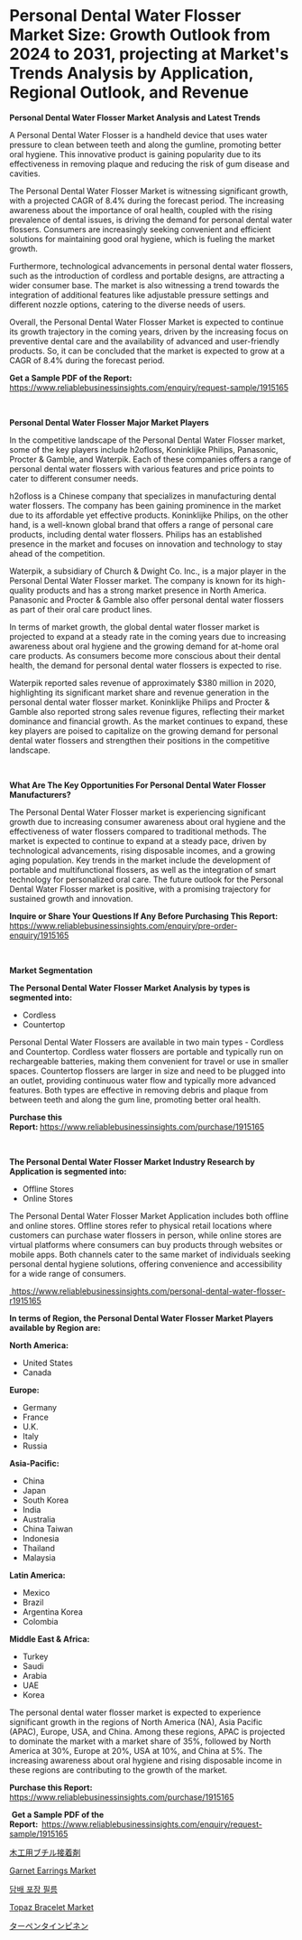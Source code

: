 <p><h1>Personal Dental Water Flosser Market Size: Growth Outlook from 2024 to 2031, projecting at Market's Trends Analysis by Application, Regional Outlook, and Revenue</h1></p><p><strong>Personal Dental Water Flosser Market Analysis and Latest Trends</strong></p>
<p><p>A Personal Dental Water Flosser is a handheld device that uses water pressure to clean between teeth and along the gumline, promoting better oral hygiene. This innovative product is gaining popularity due to its effectiveness in removing plaque and reducing the risk of gum disease and cavities.</p><p>The Personal Dental Water Flosser Market is witnessing significant growth, with a projected CAGR of 8.4% during the forecast period. The increasing awareness about the importance of oral health, coupled with the rising prevalence of dental issues, is driving the demand for personal dental water flossers. Consumers are increasingly seeking convenient and efficient solutions for maintaining good oral hygiene, which is fueling the market growth.</p><p>Furthermore, technological advancements in personal dental water flossers, such as the introduction of cordless and portable designs, are attracting a wider consumer base. The market is also witnessing a trend towards the integration of additional features like adjustable pressure settings and different nozzle options, catering to the diverse needs of users.</p><p>Overall, the Personal Dental Water Flosser Market is expected to continue its growth trajectory in the coming years, driven by the increasing focus on preventive dental care and the availability of advanced and user-friendly products.  So, it can be concluded that the market is expected to grow at a CAGR of 8.4% during the forecast period.</p></p>
<p><strong>Get a Sample PDF of the Report:&nbsp;</strong> <a href="https://www.reliablebusinessinsights.com/enquiry/request-sample/1915165">https://www.reliablebusinessinsights.com/enquiry/request-sample/1915165</a></p>
<p>&nbsp;</p>
<p><strong>Personal Dental Water Flosser Major Market Players</strong></p>
<p><p>In the competitive landscape of the Personal Dental Water Flosser market, some of the key players include h2ofloss, Koninklijke Philips, Panasonic, Procter & Gamble, and Waterpik. Each of these companies offers a range of personal dental water flossers with various features and price points to cater to different consumer needs.</p><p>h2ofloss is a Chinese company that specializes in manufacturing dental water flossers. The company has been gaining prominence in the market due to its affordable yet effective products. Koninklijke Philips, on the other hand, is a well-known global brand that offers a range of personal care products, including dental water flossers. Philips has an established presence in the market and focuses on innovation and technology to stay ahead of the competition.</p><p>Waterpik, a subsidiary of Church & Dwight Co. Inc., is a major player in the Personal Dental Water Flosser market. The company is known for its high-quality products and has a strong market presence in North America. Panasonic and Procter & Gamble also offer personal dental water flossers as part of their oral care product lines.</p><p>In terms of market growth, the global dental water flosser market is projected to expand at a steady rate in the coming years due to increasing awareness about oral hygiene and the growing demand for at-home oral care products. As consumers become more conscious about their dental health, the demand for personal dental water flossers is expected to rise.</p><p>Waterpik reported sales revenue of approximately $380 million in 2020, highlighting its significant market share and revenue generation in the personal dental water flosser market. Koninklijke Philips and Procter & Gamble also reported strong sales revenue figures, reflecting their market dominance and financial growth. As the market continues to expand, these key players are poised to capitalize on the growing demand for personal dental water flossers and strengthen their positions in the competitive landscape.</p></p>
<p>&nbsp;</p>
<p><strong>What Are The Key Opportunities For Personal Dental Water Flosser Manufacturers?</strong></p>
<p><p>The Personal Dental Water Flosser market is experiencing significant growth due to increasing consumer awareness about oral hygiene and the effectiveness of water flossers compared to traditional methods. The market is expected to continue to expand at a steady pace, driven by technological advancements, rising disposable incomes, and a growing aging population. Key trends in the market include the development of portable and multifunctional flossers, as well as the integration of smart technology for personalized oral care. The future outlook for the Personal Dental Water Flosser market is positive, with a promising trajectory for sustained growth and innovation.</p></p>
<p><strong>Inquire or Share Your Questions If Any Before Purchasing This Report:</strong> <a href="https://www.reliablebusinessinsights.com/enquiry/pre-order-enquiry/1915165">https://www.reliablebusinessinsights.com/enquiry/pre-order-enquiry/1915165</a></p>
<p>&nbsp;</p>
<p><strong>Market Segmentation</strong></p>
<p><strong>The Personal Dental Water Flosser Market Analysis by types is segmented into:</strong></p>
<p><ul><li>Cordless</li><li>Countertop</li></ul></p>
<p><p>Personal Dental Water Flossers are available in two main types - Cordless and Countertop. Cordless water flossers are portable and typically run on rechargeable batteries, making them convenient for travel or use in smaller spaces. Countertop flossers are larger in size and need to be plugged into an outlet, providing continuous water flow and typically more advanced features. Both types are effective in removing debris and plaque from between teeth and along the gum line, promoting better oral health.</p></p>
<p><strong>Purchase this Report:&nbsp;</strong><a href="https://www.reliablebusinessinsights.com/purchase/1915165">https://www.reliablebusinessinsights.com/purchase/1915165</a></p>
<p>&nbsp;</p>
<p><strong>The Personal Dental Water Flosser Market Industry Research by Application is segmented into:</strong></p>
<p><ul><li>Offline Stores</li><li>Online Stores</li></ul></p>
<p><p>The Personal Dental Water Flosser Market Application includes both offline and online stores. Offline stores refer to physical retail locations where customers can purchase water flossers in person, while online stores are virtual platforms where consumers can buy products through websites or mobile apps. Both channels cater to the same market of individuals seeking personal dental hygiene solutions, offering convenience and accessibility for a wide range of consumers.</p></p>
<p><a href="https://www.reliablebusinessinsights.com/personal-dental-water-flosser-r1915165">&nbsp;https://www.reliablebusinessinsights.com/personal-dental-water-flosser-r1915165</a></p>
<p><strong>In terms of Region, the Personal Dental Water Flosser Market Players available by Region are:</strong></p>
<p>
    <p> <strong> North America: </strong>
        <ul>
            <li>United States</li>
            <li>Canada</li>
        </ul>
        </p> 
    <p> <strong> Europe: </strong>
        <ul>
            <li>Germany</li>
            <li>France</li>
            <li>U.K.</li>
            <li>Italy</li>
            <li>Russia</li>
        </ul>
        </p> 
    <p> <strong> Asia-Pacific: </strong>
        <ul>
            <li>China</li>
            <li>Japan</li>
            <li>South Korea</li>
            <li>India</li>
            <li>Australia</li>
            <li>China Taiwan</li>
            <li>Indonesia</li>
            <li>Thailand</li>
            <li>Malaysia</li>
        </ul>
        </p> 
    <p> <strong> Latin America: </strong>
        <ul>
            <li>Mexico</li>
            <li>Brazil</li>
            <li>Argentina Korea</li>
            <li>Colombia</li>
        </ul>
        </p> 
    <p> <strong> Middle East & Africa: </strong>
        <ul>
            <li>Turkey</li>
            <li>Saudi</li>
            <li>Arabia</li>
            <li>UAE</li>
            <li>Korea</li>
        </ul>
    </p>
    </p>
<p><p>The personal dental water flosser market is expected to experience significant growth in the regions of North America (NA), Asia Pacific (APAC), Europe, USA, and China. Among these regions, APAC is projected to dominate the market with a market share of 35%, followed by North America at 30%, Europe at 20%, USA at 10%, and China at 5%. The increasing awareness about oral hygiene and rising disposable income in these regions are contributing to the growth of the market.</p></p>
<p><strong>Purchase this Report: </strong><a href="https://www.reliablebusinessinsights.com/purchase/1915165">https://www.reliablebusinessinsights.com/purchase/1915165</a></p>
<p>&nbsp;<strong>Get a Sample PDF of the Report:&nbsp;&nbsp;</strong><a href="https://www.reliablebusinessinsights.com/enquiry/request-sample/1915165">https://www.reliablebusinessinsights.com/enquiry/request-sample/1915165</a></p>
<p><strong></strong></p>
<p><p><a href="https://github.com/BrionnaBoyle/Market-Research-Report-List-1/blob/main/2988181142379.md">木工用ブチル接着剤</a></p><p><a href="https://github.com/gikababa4/Market-Research-Report-List-1/blob/main/garnet-earrings-market.md">Garnet Earrings Market</a></p><p><a href="https://github.com/Jackieshlerin98056/Market-Research-Report-List-1/blob/main/6650837150188.md">담배 포장 필름</a></p><p><a href="https://github.com/mabutironaldo/Market-Research-Report-List-5/blob/main/topaz-bracelet-market.md">Topaz Bracelet Market</a></p><p><a href="https://github.com/RudyBoyer2017/Market-Research-Report-List-1/blob/main/4074093142378.md">ターペンタインピネン</a></p></p>